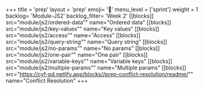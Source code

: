 +++
title = 'prep'
layout = 'prep'
emoji= '📝'
menu_level = ['sprint']
weight = 1
backlog= 'Module-JS2'
backlog_filter= 'Week 2'
[[blocks]]
src="module/js2/ordered-data""
name="Ordered data"
[[blocks]]
src="module/js2/key-values""
name="Key values"
[[blocks]]
src="module/js2/access""
name="Access"
[[blocks]]
src="module/js2/query-string""
name="Query string"
[[blocks]]
src="module/js2/no-params""
name="No params"
[[blocks]]
src="module/js2/one-pair""
name="One pair"
[[blocks]]
src="module/js2/variable-keys""
name="Variable keys"
[[blocks]]
src="module/js2/multiple-params""
name="Multiple params"
[[blocks]]
src="https://cyf-pd.netlify.app/blocks//prep-conflict-resolution/readme/""
name="Conflict Resolution"
+++
